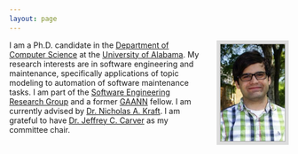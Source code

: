 ```yaml
---
layout: page
---
```


<img style="border: 6px solid #ddd; height: 175px; float: right; padding: 1px; background: #aaa; margin-left: 20px;"
    src="/images/cscorley.jpg"
    title="Christop"
    alt="Photo of Christop"/>

I am a Ph.D. candidate in the [Department of Computer Science][] at the
[University of Alabama][]. My research interests are in software engineering and
maintenance, specifically applications of topic modeling to automation of
software maintenance tasks. I am part of the
[Software Engineering Research Group][] and a former [GAANN][] fellow. I am
currently advised by [Dr. Nicholas A. Kraft][]. I am grateful to have
[Dr. Jeffrey C. Carver][] as my committee chair.

[Department of Computer Science]: http://cs.ua.edu/
[University of Alabama]: http://www.ua.edu/
[Software Engineering Research Group]: http://se.cs.ua.edu/
[GAANN]: http://gaann.cs.ua.edu/
[Dr. Nicholas A. Kraft]: http://nicholasakraft.com/
[Dr. Jeffrey C. Carver]: http://carver.cs.ua.edu/
[ABB Corporate Research]: http://new.abb.com/about/technology/corporate-research-centers/corporate-research-center-united-states
